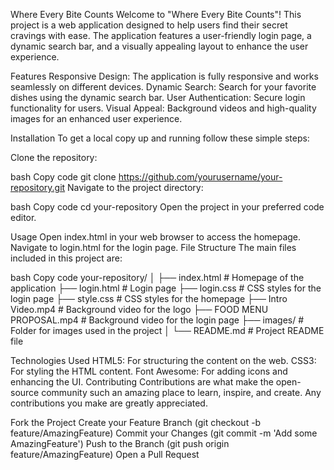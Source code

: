 Where Every Bite Counts
Welcome to "Where Every Bite Counts"! This project is a web application designed to help users find their secret cravings with ease. The application features a user-friendly login page, a dynamic search bar, and a visually appealing layout to enhance the user experience.

Features
Responsive Design: The application is fully responsive and works seamlessly on different devices.
Dynamic Search: Search for your favorite dishes using the dynamic search bar.
User Authentication: Secure login functionality for users.
Visual Appeal: Background videos and high-quality images for an enhanced user experience.

Installation
To get a local copy up and running follow these simple steps:

Clone the repository:

bash
Copy code
git clone https://github.com/yourusername/your-repository.git
Navigate to the project directory:

bash
Copy code
cd your-repository
Open the project in your preferred code editor.

Usage
Open index.html in your web browser to access the homepage.
Navigate to login.html for the login page.
File Structure
The main files included in this project are:

bash
Copy code
your-repository/
│
├── index.html        # Homepage of the application
├── login.html        # Login page
├── login.css         # CSS styles for the login page
├── style.css         # CSS styles for the homepage
├── Intro Video.mp4   # Background video for the logo
├── FOOD MENU PROPOSAL.mp4  # Background video for the login page
├── images/           # Folder for images used in the project
│
└── README.md         # Project README file

Technologies Used
HTML5: For structuring the content on the web.
CSS3: For styling the HTML content.
Font Awesome: For adding icons and enhancing the UI.
Contributing
Contributions are what make the open-source community such an amazing place to learn, inspire, and create. Any contributions you make are greatly appreciated.

Fork the Project
Create your Feature Branch (git checkout -b feature/AmazingFeature)
Commit your Changes (git commit -m 'Add some AmazingFeature')
Push to the Branch (git push origin feature/AmazingFeature)
Open a Pull Request
